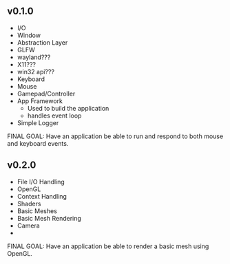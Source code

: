 ## v0.1.0
- I/O
 - Window
  - Abstraction Layer
  - GLFW
  - wayland???
  - X11???
  - win32 api???
 - Keyboard
 - Mouse
 - Gamepad/Controller
- App Framework
  - Used to build the application
  - handles event loop
- Simple Logger

FINAL GOAL: Have an application be able to run and respond to both mouse and keyboard events.

## v0.2.0
- File I/O Handling
- OpenGL
 - Context Handling
 - Shaders
 - Basic Meshes
 - Basic Mesh Rendering
- Camera
-

FINAL GOAL: Have an application be able to render a basic mesh using OpenGL.
